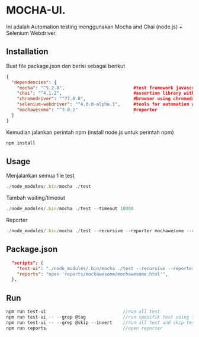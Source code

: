 # MOCHA-UI.

Ini adalah Automation testing menggunakan Mocha and Chai (node.js) + Selenium Webdriver.

## Installation
Buat file package.json dan berisi sebagai berikut
```json
{
  "dependencies": {
    "mocha": "^5.2.0",                          #test framework javascript
    "chai": "^4.1.2",                           #assertion library with expect style
    "chromedriver": "^77.0.0",                  #browser using chromedriver
    "selenium-webdriver": "^4.0.0-alpha.1",     #tools for automation web ui
    "mochawesome": "^3.0.2"                     #reporter
  }
}
```

Kemudian jalankan perintah npm (install node.js untuk perintah npm)
```js
npm install
```

## Usage
Menjalankan semua file test
```js
./node_modules/.bin/mocha ./test
```

Tambah waiting/timeout
```js
./node_modules/.bin/mocha ./test --timeout 18000
```

Reporter
```js
./node_modules/.bin/mocha ./test --recursive --reporter mochawesome --reporter-options reportDir=reports/mochawesome/ --timeout 180000
```

## Package.json
```json
  "scripts": {
    "test-ui": "./node_modules/.bin/mocha ./test --recursive --reporter mochawesome --reporter-options reportDir=reports/mochawesome/ --timeout 180000",
    "reports": "open 'reports/mochawesome/mochawesome.html'",
  },
```

## Run
```js
npm run test-ui                             //run all test
npm run test-ui -- --grep @tag              //run spesifik test using tag name
npm run test-ui -- --grep @skip --invert    //run all test and skip test
npm run reports                             //open reporter
```